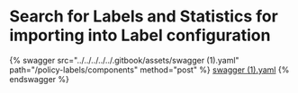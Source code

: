 # Search for Labels and Statistics for importing into Label configuration

{% swagger src="../../../../../.gitbook/assets/swagger (1).yaml" path="/policy-labels/components" method="post" %}
[swagger (1).yaml](<../../../../../.gitbook/assets/swagger (1).yaml>)
{% endswagger %}
